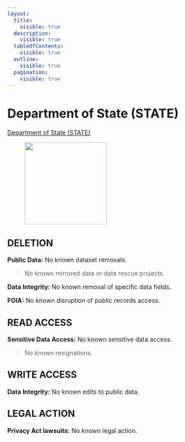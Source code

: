 ```yaml
---
layout:
  title:
    visible: true
  description:
    visible: true
  tableOfContents:
    visible: true
  outline:
    visible: true
  pagination:
    visible: true
---
```


# Department of State (STATE)

[Department of State (STATE)](https://www.section508.gov/manage/section-508-assessment/2024/appendix-c-entity-summary/?id=STATE)

<div align="left"><figure><img src="https://www.section508.gov/assets/images/seals-logos/state.jpg" alt="" width="188"><figcaption></figcaption></figure></div>

## DELETION

**Public Data:** No known dataset removals.&#x20;

> No known mirrored data or data rescue projects.

**Data Integrity:** No known removal of specific data fields.&#x20;

**FOIA:** No known disruption of public records access.&#x20;

## READ ACCESS

**Sensitive Data Access:** No known sensitive data access.&#x20;

> No known resignations.

## WRITE ACCESS

**Data Integrity:** No known edits to public data.&#x20;

## LEGAL ACTION

**Privacy Act lawsuits:** No known legal action.&#x20;
